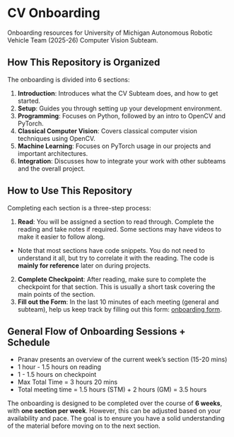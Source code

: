 # CV Onboarding
Onboarding resources for University of Michigan Autonomous Robotic Vehicle Team (2025-26) Computer Vision Subteam.

## How This Repository is Organized
The onboarding is divided into 6 sections:
1. **Introduction**: Introduces what the CV Subteam does, and how to get started.
2. **Setup**: Guides you through setting up your development environment.
3. **Programming**: Focuses on Python, followed by an intro to OpenCV and PyTorch.
4. **Classical Computer Vision**: Covers classical computer vision techniques using OpenCV.
5. **Machine Learning**: Focuses on PyTorch usage in our projects and important architectures.
6. **Integration**: Discusses how to integrate your work with other subteams and the overall project.

## How to Use This Repository
Completing each section is a three-step process:
1. **Read**: You will be assigned a section to read through. Complete the reading and take notes if required. Some sections may have videos to make it easier to follow along.
* Note that most sections have code snippets. You do not need to understand it all, but try to correlate it with the reading. The code is **mainly for reference** later on during projects.
2. **Complete Checkpoint**: After reading, make sure to complete the checkpoint for that section. This is usually a short task covering the main points of the section.
3. **Fill out the Form**: In the last 10 minutes of each meeting (general and subteam), help us keep track by filling out this form: [onboarding form](https://docs.google.com/forms/d/e/1FAIpQLScLKHD6iLj6_rPay34Q4lJyd0qyVFZIeWBGVdZVt97RklUANw/viewform?usp=sharing&ouid=110200261831708927315).

## General Flow of Onboarding Sessions + Schedule

* Pranav presents an overview of the current week’s section (15-20 mins)
* 1 hour - 1.5 hours on reading
* 1 - 1.5 hours on checkpoint
* Max Total Time = 3 hours 20 mins
* Total meeting time = 1.5 hours (STM) + 2 hours (GM) = 3.5 hours


The onboarding is designed to be completed over the course of **6 weeks**, with **one section per week**. However, this can be adjusted based on your availability and pace. The goal is to ensure you have a solid understanding of the material before moving on to the next section.

